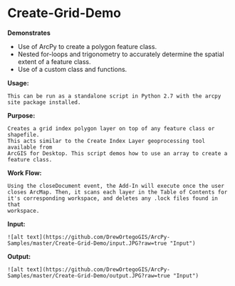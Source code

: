# Create-Grid-Demo

**Demonstrates**
* Use of ArcPy to create a polygon feature class.
* Nested for-loops and trigonometry to accurately determine the spatial extent of a feature class.
* Use of a custom class and functions.

**Usage:**

    This can be run as a standalone script in Python 2.7 with the arcpy site package installed.
    
**Purpose:**

    Creates a grid index polygon layer on top of any feature class or shapefile.
    This acts similar to the Create Index Layer geoprocessing tool available from
    ArcGIS for Desktop. This script demos how to use an array to create a feature class.
    
**Work Flow:**

    Using the closeDocument event, the Add-In will execute once the user
    closes ArcMap. Then, it scans each layer in the Table of Contents for
    it's corresponding workspace, and deletes any .lock files found in that
    workspace.
    
**Input:**

    ![alt text](https://github.com/DrewOrtegoGIS/ArcPy-Samples/master/Create-Grid-Demo/input.JPG?raw=true "Input")
    
**Output:**

    ![alt text](https://github.com/DrewOrtegoGIS/ArcPy-Samples/master/Create-Grid-Demo/output.JPG?raw=true "Input")
